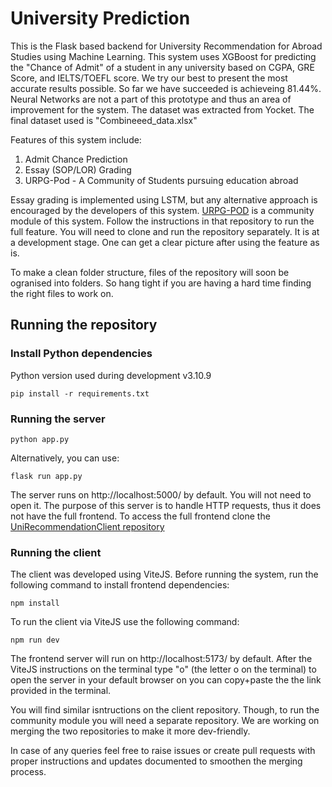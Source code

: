 # University Prediction
This is the Flask based backend for University Recommendation for Abroad Studies using Machine Learning. This system uses XGBoost for predicting the "Chance of Admit" of a student in any university based on CGPA, GRE Score, and IELTS/TOEFL score. We try our best to present the most accurate results possible. So far we have succeeded is achieveing 81.44%. Neural Networks are not a part of this prototype and thus an area of improvement for the system. The dataset was extracted from Yocket. The final dataset used is "Combineeed_data.xlsx"

Features of this system include:
1. Admit Chance Prediction
2. Essay (SOP/LOR) Grading
3. URPG-Pod - A Community of Students pursuing education abroad

Essay grading is implemented using LSTM, but any alternative approach is encouraged by the developers of this system.
[URPG-POD](https://github.com/kadulkaryash71/UniPredictionCommunity-v1) is a community module of this system. Follow the instructions in that repository to run the full feature. You will need to clone and run the repository separately. It is at a development stage. One can get a clear picture after using the feature as is.

To make a clean folder structure, files of the repository will soon be ogranised into folders. So hang tight if you are having a hard time finding the right files to work on.

## Running the repository

### Install Python dependencies
Python version used during development v3.10.9

```pip install -r requirements.txt```

### Running the server

```python app.py```

Alternatively, you can use:

```flask run app.py```

The server runs on http://localhost:5000/ by default. You will not need to open it. The purpose of this server is to handle HTTP requests, thus it does not have the full frontend. To access the full frontend clone the [UniRecommendationClient repository](https://github.com/kadulkaryash71/UniRecommendationClient "git clone in a separate folder")

### Running the client
The client was developed using ViteJS. Before running the system, run the following command to install frontend dependencies:

```npm install```

To run the client via ViteJS use the following command:

```npm run dev```

The frontend server will run on http://localhost:5173/ by default. After the ViteJS instructions on the terminal type "o" (the letter o on the terminal) to open the server in your default browser on you can copy+paste the the link provided in the terminal.

You will find similar isntructions on the client repository. Though, to run the community module you will need a separate repository. We are working on merging the two repositories to make it more dev-friendly.

In case of any queries feel free to raise issues or create pull requests with proper instructions and updates documented to smoothen the merging process.
